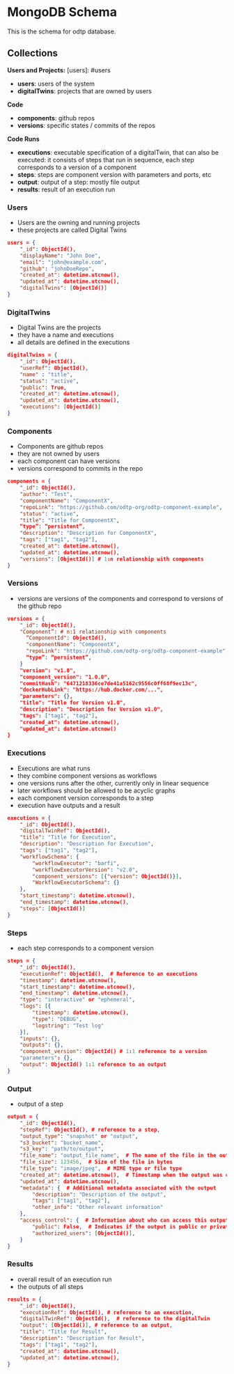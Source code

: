 # MongoDB Schema

This is the schema for odtp database. 

## Collections

**Users and Projects:**
[users]: #users

- **users**: users of the system
- **digitalTwins**: projects that are owned by users

**Code**

- **components**: github repos 
- **versions**: specific states / commits of the repos

**Code Runs**

- **executions**: executable specification of a digitalTwin, that can also be executed: it consists of steps that run in sequence, each step corresponds to a version of a component
- **steps**: steps are component version with parameters and ports, etc
- **output**: output of a step: mostly file output
- **results**: result of an execution run

### Users

- Users are the owning and running projects
- these projects are called Digital Twins

``` json
users = {
    "_id": ObjectId(),
    "displayName": "John Doe",
    "email": "john@example.com",
    "github": "johnDoeRepo",
    "created_at": datetime.utcnow(),
    "updated_at": datetime.utcnow(),
    "digitalTwins": [ObjectId()]  
}
```

### DigitalTwins

- Digital Twins are the projects
- they have a name and executions
- all details are defined in the executions 

``` json
digitalTwins = {
    "_id": ObjectId(),
    "userRef": ObjectId(),
    "name" : "title",
    "status": "active",
    "public": True,
    "created_at": datetime.utcnow(),
    "updated_at": datetime.utcnow(),
    "executions": [ObjectId()] 
}
```

### Components

- Components are github repos
- they are not owned by users
- each component can have versions
- versions correspond to commits in the repo


``` json
components = {
    "_id": ObjectId(),
    "author": "Test",
    "componentName": "ComponentX",
    "repoLink": "https://github.com/odtp-org/odtp-component-example",
    "status": "active",
    "title": "Title for ComponentX",
    “type”: “persistent”, 
    "description": "Description for ComponentX",
    "tags": ["tag1", "tag2"],
    "created_at": datetime.utcnow(),
    "updated_at": datetime.utcnow(),
    "versions": [ObjectId()] # 1:n relationship with components  
}
```

### Versions 

- versions are versions of the components and correspond to versions of the github repo

``` json
versions = {
    "_id": ObjectId(),
    "Component”: # n:1 relationship with components 
      “ComponentId": ObjectId(),
      "componentName": "ComponentX", 
      "repoLink": "https://github.com/odtp-org/odtp-component-example",
      “type”: “persistent”,
    } 
    "version": "v1.0",
    "component_version": "1.0.0",
    "commitHash": "6471218336ce7de41a5162c9556c0ff68f9ec13c",
    "dockerHubLink": "https://hub.docker.com/...",
    "parameters": {},
    "title": "Title for Version v1.0",
    "description": "Description for Version v1.0",
    "tags": ["tag1", "tag2"],
    "created_at": datetime.utcnow(),
    "updated_at": datetime.utcnow()
}
```

### Executions

- Executions are what runs 
- they combine component versions as workflows
- one versions runs after the other, currently only in linear sequence
- later workflows should be allowed to be acyclic graphs
- each component version corresponds to a step
- execution have outputs and a result

``` json
executions = {
    "_id": ObjectId(),
    "digitalTwinRef": ObjectId(), 
    "title": "Title for Execution",
    "description": "Description for Execution",
    "tags": ["tag1", "tag2"],
    "workflowSchema": {
        "workflowExecutor": "barfi",
        "workflowExecutorVersion": "v2.0",
        "component_versions": [{"version": ObjectId()}],
        "WorkflowExecutorSchema": {}
    },
    "start_timestamp": datetime.utcnow(),
    "end_timestamp": datetime.utcnow(),
    "steps": [ObjectId()]
}
```

### Steps

- each step corresponds to a component version

``` json
steps = {
    "_id": ObjectId(),
    "executionRef": ObjectId(),  # Reference to an executions
    "timestamp": datetime.utcnow(),
    "start_timestamp": datetime.utcnow(),
    "end_timestamp": datetime.utcnow(),
    "type": "interactive" or "ephemeral",
    "logs": [{
        "timestamp": datetime.utcnow(),
        "type": "DEBUG",
        "logstring": "Test log"
    }],
    "inputs": {},
    "outputs": {},
    "component_version": ObjectId() # 1:1 reference to a version
    "parameters": {},
    "output": ObjectId() 1:1 reference to an output
}
```

### Output

- output of a step

``` json
output = {
    "_id": ObjectId(),
    "stepRef": ObjectId(), # reference to a step,      
    "output_type": "snapshot" or "output",
    "s3_bucket": "bucket_name",      
    "s3_key": "path/to/output",  
    "file_name": "output_file_name",  # The name of the file in the output
    "file_size": 123456,  # Size of the file in bytes
    "file_type": "image/jpeg",  # MIME type or file type
    "created_at": datetime.utcnow(),  # Timestamp when the output was created
    "updated_at": datetime.utcnow(),      
    "metadata": {  # Additional metadata associated with the output
        "description": "Description of the output",
        "tags": ["tag1", "tag2"],
        "other_info": "Other relevant information"
    },
    "access_control": {  # Information about who can access this output
        "public": False,  # Indicates if the output is public or private
        "authorized_users": [ObjectId()],      
    }
}
```

### Results

- overall result of an execution run
- the outputs of all steps

``` json
results = {
    "_id": ObjectId(),
    "executionRef": ObjectId(), # reference to an execution,
    "digitalTwinRef": ObjectId(),  # reference to the digitalTwin
    "output": [ObjectId()], # reference to an output,
    "title": "Title for Result",
    "description": "Description for Result",
    "tags": ["tag1", "tag2"],
    "created_at": datetime.utcnow(),
    "updated_at": datetime.utcnow(),
}
```

<script src="https://hypothes.is/embed.js" async></script>
